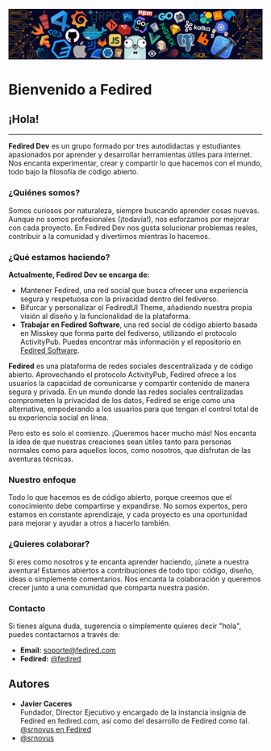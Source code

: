 ![Logo](https://github.com/fedired-dev/.github/blob/main/img/header_.png)

# Bienvenido a Fedired
## ¡Hola!

---

**Fedired Dev** es un grupo formado por tres autodidactas y estudiantes apasionados por aprender y desarrollar herramientas útiles para internet. Nos encanta experimentar, crear y compartir lo que hacemos con el mundo, todo bajo la filosofía de código abierto.

### ¿Quiénes somos?
Somos curiosos por naturaleza, siempre buscando aprender cosas nuevas. Aunque no somos profesionales (¡todavía!), nos esforzamos por mejorar con cada proyecto. En Fedired Dev nos gusta solucionar problemas reales, contribuir a la comunidad y divertirnos mientras lo hacemos.

### ¿Qué estamos haciendo?
**Actualmente, Fedired Dev se encarga de:**

- Mantener Fedired, una red social que busca ofrecer una experiencia segura y respetuosa con la privacidad dentro del fediverso.
- Bifurcar y personalizar el FediredUI Theme, añadiendo nuestra propia visión al diseño y la funcionalidad de la plataforma.
- **Trabajar en Fedired Software**, una red social de código abierto basada en Misskey que forma parte del fediverso, utilizando el protocolo ActivityPub. Puedes encontrar más información y el repositorio en [Fedired Software](https://github.com/fedired-dev/fedired).

**Fedired** es una plataforma de redes sociales descentralizada y de código abierto. Aprovechando el protocolo ActivityPub, Fedired ofrece a los usuarios la capacidad de comunicarse y compartir contenido de manera segura y privada. En un mundo donde las redes sociales centralizadas comprometen la privacidad de los datos, Fedired se erige como una alternativa, empoderando a los usuarios para que tengan el control total de su experiencia social en línea.

Pero esto es solo el comienzo. ¡Queremos hacer mucho más! Nos encanta la idea de que nuestras creaciones sean útiles tanto para personas normales como para aquellos locos, como nosotros, que disfrutan de las aventuras técnicas.

### Nuestro enfoque
Todo lo que hacemos es de código abierto, porque creemos que el conocimiento debe compartirse y expandirse. No somos expertos, pero estamos en constante aprendizaje, y cada proyecto es una oportunidad para mejorar y ayudar a otros a hacerlo también.

### ¿Quieres colaborar?
Si eres como nosotros y te encanta aprender haciendo, ¡únete a nuestra aventura! Estamos abiertos a contribuciones de todo tipo: código, diseño, ideas o simplemente comentarios. Nos encanta la colaboración y queremos crecer junto a una comunidad que comparta nuestra pasión.

### Contacto
Si tienes alguna duda, sugerencia o simplemente quieres decir "hola", puedes contactarnos a través de:

- **Email:** soporte@fedired.com  
- **Fedired:** [@fedired](https://fedired.com/@fedired)

## Autores
- **Javier Caceres**  
  Fundador, Director Ejecutivo y encargado de la instancia insignia de Fedired en fedired.com, así como del desarrollo de Fedired como tal.  
  [@srnovus en Fedired](https://fedired.com/@srnovus/)
- [@srnovus](https://www.github.com/srnovus)
